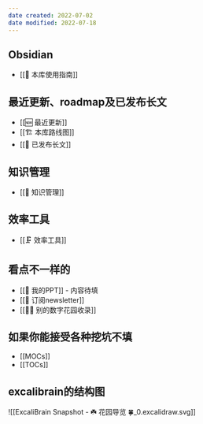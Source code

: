 ```yaml
---
date created: 2022-07-02
date modified: 2022-07-18
---
```


## Obsidian

- [[🧰 本库使用指南]]

## 最近更新、roadmap及已发布长文

- [[🆕 最近更新]]
- [[🏗 本库路线图]]
- [[🏹 已发布长文]]

## 知识管理

- [[🧀 知识管理]]

## 效率工具

- [[🗜 效率工具]]

## 看点不一样的

- [[🎥 我的PPT]] - 内容待填
- [[📩 订阅newsletter]]
- [[👬🏻 别的数字花园收录]]

## 如果你能接受各种挖坑不填
- [[MOCs]]
- [[TOCs]]

## excalibrain的结构图

![[ExcaliBrain Snapshot - ☘️ 花园导览 🍀_0.excalidraw.svg]]
